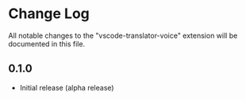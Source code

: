 # Change Log

All notable changes to the "vscode-translator-voice" extension will be documented in this file.

## 0.1.0
- Initial release (alpha release)